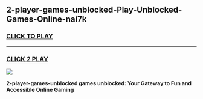 
## 2-player-games-unblocked-Play-Unblocked-Games-Online-nai7k
<h3>
<a href="https://premium76.site?title=2-player-games-unblocked&ref=25A">CLICK TO PLAY</a></h3>
<hr>

<h3>
<a href="https://premium76.site?title=2-player-games-unblocked&ref=25A">CLICK 2 PLAY</a>
  
</h3>

<a href="https://premium76.site?title=2-player-games-unblocked&ref=25A"><img src="https://clearcache.store/games.png"></a>


**2-player-games-unblocked games unblocked: Your Gateway to Fun and Accessible Online Gaming**
